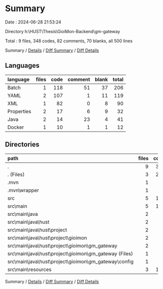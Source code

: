 # Summary

Date : 2024-06-28 21:53:24

Directory h:\\HUST\\Thesis\\GioiMon-Backend\\gm-gateway

Total : 9 files,  348 codes, 82 comments, 70 blanks, all 500 lines

Summary / [Details](details.md) / [Diff Summary](diff.md) / [Diff Details](diff-details.md)

## Languages
| language | files | code | comment | blank | total |
| :--- | ---: | ---: | ---: | ---: | ---: |
| Batch | 1 | 118 | 51 | 37 | 206 |
| YAML | 2 | 107 | 1 | 11 | 119 |
| XML | 1 | 82 | 0 | 8 | 90 |
| Properties | 2 | 17 | 6 | 9 | 32 |
| Java | 2 | 14 | 23 | 4 | 41 |
| Docker | 1 | 10 | 1 | 1 | 12 |

## Directories
| path | files | code | comment | blank | total |
| :--- | ---: | ---: | ---: | ---: | ---: |
| . | 9 | 348 | 82 | 70 | 500 |
| . (Files) | 3 | 210 | 52 | 46 | 308 |
| .mvn | 1 | 2 | 0 | 1 | 3 |
| .mvn\\wrapper | 1 | 2 | 0 | 1 | 3 |
| src | 5 | 136 | 30 | 23 | 189 |
| src\\main | 5 | 136 | 30 | 23 | 189 |
| src\\main\\java | 2 | 14 | 23 | 4 | 41 |
| src\\main\\java\\hust | 2 | 14 | 23 | 4 | 41 |
| src\\main\\java\\hust\\project | 2 | 14 | 23 | 4 | 41 |
| src\\main\\java\\hust\\project\\gioimon | 2 | 14 | 23 | 4 | 41 |
| src\\main\\java\\hust\\project\\gioimon\\gm_gateway | 2 | 14 | 23 | 4 | 41 |
| src\\main\\java\\hust\\project\\gioimon\\gm_gateway (Files) | 1 | 14 | 0 | 3 | 17 |
| src\\main\\java\\hust\\project\\gioimon\\gm_gateway\\config | 1 | 0 | 23 | 1 | 24 |
| src\\main\\resources | 3 | 122 | 7 | 19 | 148 |

Summary / [Details](details.md) / [Diff Summary](diff.md) / [Diff Details](diff-details.md)